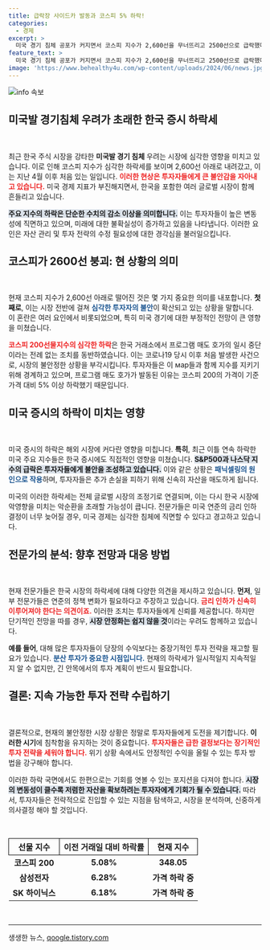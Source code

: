 ```yaml
---
title: 급락장 사이드카 발동과 코스피 5% 하락!
categories:
  - 경제
excerpt: >
  미국 경기 침체 공포가 커지면서 코스피 지수가 2,600선을 무너뜨리고 2500선으로 급락했다. 사이드카 발동은 4년 5개월 만으로, 투자자들의 패닉셀링이 이어지며 글로벌 증시도 조정 중이다.
feature_text: >
  미국 경기 침체 공포가 커지면서 코스피 지수가 2,600선을 무너뜨리고 2500선으로 급락했다. 사이드카 발동은 4년 5개월 만으로, 투자자들의 패닉셀링이 이어지며 글로벌 증시도 조정 중이다.
image: 'https://www.behealthy4u.com/wp-content/uploads/2024/06/news.jpg'
---
```


<p><img src="https://www.behealthy4u.com/wp-content/uploads/2024/06/news.jpg" alt="info 속보" /></p>

<h2 data-ke-size="size26">미국발 경기침체 우려가 초래한 한국 증시 하락세</h2>

<p data-ke-size="size16">&nbsp;</p>

<p>최근 한국 주식 시장을 강타한 <b>미국발 경기 침체</b> 우려는 시장에 심각한 영향을 미치고 있습니다. 이로 인해 코스피 지수가 심각한 하락세를 보이며 2,600선 아래로 내려갔고, 이는 지난 4월 이후 처음 있는 일입니다. <b><span style="color: #ee2323;">이러한 현상은 투자자들에게 큰 불안감을 자아내고 있습니다.</span></b> 미국 경제 지표가 부진해지면서, 한국을 포함한 여러 글로벌 시장이 함께 흔들리고 있습니다. </p>

<p><b><span style="background-color: #21538527;">주요 지수의 하락은 단순한 수치의 감소 이상을 의미합니다.</span></b> 이는 투자자들이 높은 변동성에 직면하고 있으며, 미래에 대한 불확실성이 증가하고 있음을 나타냅니다. 이러한 요인은 자산 관리 및 투자 전략의 수정 필요성에 대한 경각심을 불러일으킵니다. </p>

<h2 data-ke-size="size26">코스피가 2600선 붕괴: 현 상황의 의미</h2>

<p data-ke-size="size16">&nbsp;</p>

<p>현재 코스피 지수가 2,600선 아래로 떨어진 것은 몇 가지 중요한 의미를 내포합니다. <b>첫째로</b>, 이는 시장 전반에 걸쳐 <b><span style="color: #1a5490;">심각한 투자자의 불안</span></b>이 확산되고 있는 상황을 말합니다. 이 혼란은 여러 요인에서 비롯되었으며, 특히 미국 경기에 대한 부정적인 전망이 큰 영향을 미쳤습니다. </p>

<p><b><span style="color: #ee2323;">코스피 200선물지수의 심각한 하락</span></b>은 한국 거래소에서 프로그램 매도 호가의 일시 중단이라는 전례 없는 조치를 동반하였습니다. 이는 코로나19 당시 이후 처음 발생한 사건으로, 시장의 불안정한 상황을 부각시킵니다. 투자자들은 이 мар들과 함께 지수를 지키기 위해 경계하고 있으며, 프로그램 매도 호가가 발동된 이유는 코스피 200의 가격이 기준 가격 대비 5% 이상 하락했기 때문입니다. </p>

<h2 data-ke-size="size26">미국 증시의 하락이 미치는 영향</h2>

<p data-ke-size="size16">&nbsp;</p>

<p>미국 증시의 하락은 해외 시장에 커다란 영향을 미칩니다. <b>특히</b>, 최근 이틀 연속 하락한 미국 주요 지수들은 한국 증시에도 직접적인 영향을 미쳤습니다. <b><span style="background-color: #21538527;">S&amp;P500과 나스닥 지수의 급락은 투자자들에게 불안을 조성하고 있습니다.</span></b> 이와 같은 상황은 <b><span style="color: #1a5490;">패닉셀링의 원인으로 작용</span></b>하며, 투자자들은 추가 손실을 피하기 위해 신속히 자산을 매도하게 됩니다. </p>

<p>미국의 이러한 하락세는 전체 글로벌 시장의 조정기로 연결되며, 이는 다시 한국 시장에 악영향을 미치는 악순환을 초래할 가능성이 큽니다. 전문가들은 미국 연준의 금리 인하 결정이 너무 늦어질 경우, 미국 경제는 심각한 침체에 직면할 수 있다고 경고하고 있습니다. </p>

<h2 data-ke-size="size26">전문가의 분석: 향후 전망과 대응 방법</h2>

<p data-ke-size="size16">&nbsp;</p>

<p>현재 전문가들은 한국 시장의 하락세에 대해 다양한 의견을 제시하고 있습니다. <b>먼저</b>, 일부 전문가들은 연준의 정책 변화가 필요하다고 주장하고 있습니다. <b><span style="color: #ee2323;">금리 인하가 신속히 이루어져야 한다는 의견이죠.</span></b> 이러한 조치는 투자자들에게 신뢰를 제공합니다. 하지만 단기적인 전망을 따를 경우, <b><span style="background-color: #21538527;">시장 안정화는 쉽지 않을 것</span></b>이라는 우려도 함께하고 있습니다. </p>

<p><b>예를 들어</b>, 대해 많은 투자자들이 당장의 수익보다는 중장기적인 투자 전략을 재고할 필요가 있습니다. <b><span style="color: #1a5490;">분산 투자가 중요한 시점입니다.</span></b> 현재의 하락세가 일시적일지 지속적일지 알 수 없지만, 긴 안목에서의 투자 계획이 반드시 필요합니다.</p>

<h2 data-ke-size="size26">결론: 지속 가능한 투자 전략 수립하기</h2>

<p data-ke-size="size16">&nbsp;</p>

<p>결론적으로, 현재의 불안정한 시장 상황은 정말로 투자자들에게 도전을 제기합니다. <b>이러한 시기</b>에 침착함을 유지하는 것이 중요합니다. <b><span style="color: #ee2323;">투자자들은 급한 결정보다는 장기적인 투자 전략을 세워야 합니다.</span></b> 위기 상황 속에서도 안정적인 수익을 올릴 수 있는 투자 방법을 강구해야 합니다. </p>

<p>이러한 하락 국면에서도 한편으로는 기회를 엿볼 수 있는 포지션을 다져야 합니다. <b><span style="background-color: #21538527;">시장의 변동성이 클수록 저렴한 자산을 확보하려는 투자자에게 기회가 될 수 있습니다.</span></b> 따라서, 투자자들은 전략적으로 진입할 수 있는 지점을 탐색하고, 시장을 분석하며, 신중하게 의사결정 해야 할 것입니다. </p>

<p data-ke-size="size16">&nbsp;</p>

<table style="width: 100%; border-collapse: collapse;">
  <tr>
    <th style="border: 1px solid #000;">선물 지수</th>
    <th style="border: 1px solid #000;">이전 거래일 대비 하락률</th>
    <th style="border: 1px solid #000;">현재 지수</th>
  </tr>
  <tr>
    <td style="text-align: center; height: 30px;"><b>코스피 200</b></td>
    <td style="text-align: center; height: 30px;"><b>5.08%</b></td>
    <td style="text-align: center; height: 30px;"><b>348.05</b></td>
  </tr>
  <tr>
    <td style="text-align: center; height: 30px;"><b>삼성전자</b></td>
    <td style="text-align: center; height: 30px;"><b>6.28%</b></td>
    <td style="text-align: center; height: 30px;"><b>가격 하락 중</b></td>
  </tr>
  <tr>
    <td style="text-align: center; height: 30px;"><b>SK 하이닉스</b></td>
    <td style="text-align: center; height: 30px;"><b>6.18%</b></td>
    <td style="text-align: center; height: 30px;"><b>가격 하락 중</b></td>
  </tr>
</table>

<p data-ke-size="size16">&nbsp;</p>

<hr />
생생한 뉴스, <a href="https://qoogle.tistory.com" rel="dofollow">qoogle.tistory.com</a>


